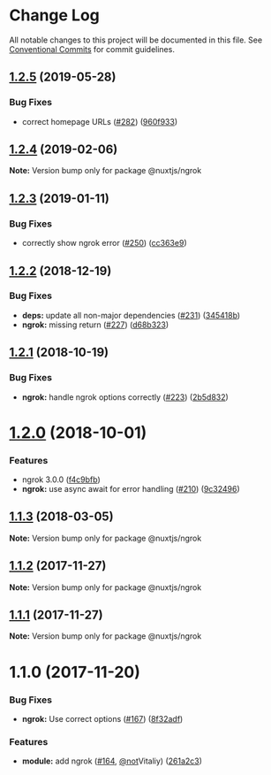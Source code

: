 # Change Log

All notable changes to this project will be documented in this file.
See [Conventional Commits](https://conventionalcommits.org) for commit guidelines.

## [1.2.5](https://github.com/nuxt/modules/compare/@nuxtjs/ngrok@1.2.4...@nuxtjs/ngrok@1.2.5) (2019-05-28)


### Bug Fixes

* correct homepage URLs ([#282](https://github.com/nuxt/modules/issues/282)) ([960f933](https://github.com/nuxt/modules/commit/960f933))





## [1.2.4](https://github.com/nuxt/modules/compare/@nuxtjs/ngrok@1.2.3...@nuxtjs/ngrok@1.2.4) (2019-02-06)

**Note:** Version bump only for package @nuxtjs/ngrok





## [1.2.3](https://github.com/nuxt/modules/compare/@nuxtjs/ngrok@1.2.2...@nuxtjs/ngrok@1.2.3) (2019-01-11)


### Bug Fixes

* correctly show ngrok error ([#250](https://github.com/nuxt/modules/issues/250)) ([cc363e9](https://github.com/nuxt/modules/commit/cc363e9))





<a name="1.2.2"></a>
## [1.2.2](https://github.com/nuxt/modules/compare/@nuxtjs/ngrok@1.2.1...@nuxtjs/ngrok@1.2.2) (2018-12-19)


### Bug Fixes

* **deps:** update all non-major dependencies ([#231](https://github.com/nuxt/modules/issues/231)) ([345418b](https://github.com/nuxt/modules/commit/345418b))
* **ngrok:** missing return ([#227](https://github.com/nuxt/modules/issues/227)) ([d68b323](https://github.com/nuxt/modules/commit/d68b323))





<a name="1.2.1"></a>
## [1.2.1](https://github.com/nuxt/modules/compare/@nuxtjs/ngrok@1.2.0...@nuxtjs/ngrok@1.2.1) (2018-10-19)


### Bug Fixes

* **ngrok:** handle ngrok options correctly ([#223](https://github.com/nuxt/modules/issues/223)) ([2b5d832](https://github.com/nuxt/modules/commit/2b5d832))





<a name="1.2.0"></a>
# [1.2.0](https://github.com/nuxt/modules/compare/@nuxtjs/ngrok@1.1.3...@nuxtjs/ngrok@1.2.0) (2018-10-01)


### Features

* ngrok 3.0.0 ([f4c9bfb](https://github.com/nuxt/modules/commit/f4c9bfb))
* **ngrok:** use async await for error handling ([#210](https://github.com/nuxt/modules/issues/210)) ([9c32496](https://github.com/nuxt/modules/commit/9c32496))





<a name="1.1.3"></a>
## [1.1.3](https://github.com/nuxt/modules/compare/@nuxtjs/ngrok@1.1.2...@nuxtjs/ngrok@1.1.3) (2018-03-05)




**Note:** Version bump only for package @nuxtjs/ngrok

<a name="1.1.2"></a>
## [1.1.2](https://github.com/nuxt/modules/compare/@nuxtjs/ngrok@1.1.0...@nuxtjs/ngrok@1.1.2) (2017-11-27)




**Note:** Version bump only for package @nuxtjs/ngrok

<a name="1.1.1"></a>
## [1.1.1](https://github.com/nuxt/modules/compare/@nuxtjs/ngrok@1.1.0...@nuxtjs/ngrok@1.1.1) (2017-11-27)




**Note:** Version bump only for package @nuxtjs/ngrok

<a name="1.1.0"></a>
# 1.1.0 (2017-11-20)


### Bug Fixes

* **ngrok:** Use correct options ([#167](https://github.com/nuxt/modules/issues/167)) ([8f32adf](https://github.com/nuxt/modules/commit/8f32adf))


### Features

* **module:** add ngrok ([#164](https://github.com/nuxt/modules/issues/164), [@not](https://github.com/not)Vitaliy) ([261a2c3](https://github.com/nuxt/modules/commit/261a2c3))
